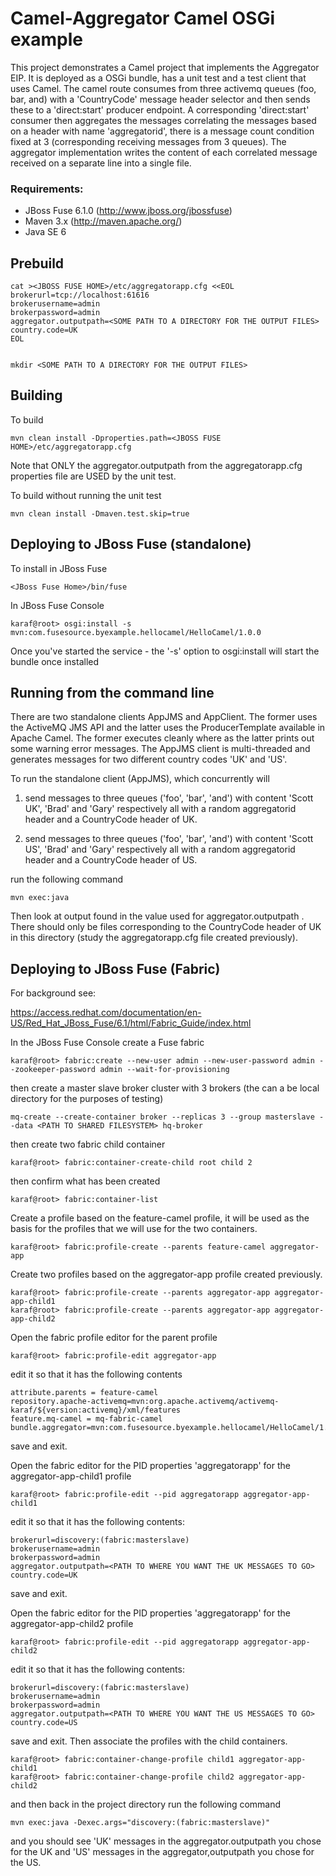 Camel-Aggregator Camel OSGi example
=============================

This project demonstrates a Camel project that implements the Aggregator EIP. It is deployed as a OSGi bundle, has a unit test and
a test client that uses Camel. The camel route consumes from three activemq queues (foo, bar, and) with a 'CountryCode' message header selector and then sends these to a 'direct:start' producer endpoint.
A corresponding 'direct:start' consumer then aggregates the messages correlating the messages based on a header with name 'aggregatorid', there is a message count condition fixed at 3 (corresponding receiving messages from 3 queues). The aggregator implementation writes the content of each correlated message received on a separate line into a single file.  

### Requirements:
* JBoss Fuse 6.1.0 (http://www.jboss.org/jbossfuse)
* Maven 3.x (http://maven.apache.org/)
* Java SE 6

Prebuild
--------

    cat ><JBOSS FUSE HOME>/etc/aggregatorapp.cfg <<EOL
    brokerurl=tcp://localhost:61616
    brokerusername=admin
    brokerpassword=admin
    aggregator.outputpath=<SOME PATH TO A DIRECTORY FOR THE OUTPUT FILES>
    country.code=UK
    EOL


    mkdir <SOME PATH TO A DIRECTORY FOR THE OUTPUT FILES>


Building
--------

To build

    mvn clean install -Dproperties.path=<JBOSS FUSE HOME>/etc/aggregatorapp.cfg

Note that ONLY the aggregator.outputpath from the aggregatorapp.cfg properties file are USED by the unit test. 

To build without running the unit test

    mvn clean install -Dmaven.test.skip=true

Deploying to JBoss Fuse (standalone)
-----------------------

To install in JBoss Fuse

    <JBoss Fuse Home>/bin/fuse

In JBoss Fuse Console

    karaf@root> osgi:install -s mvn:com.fusesource.byexample.hellocamel/HelloCamel/1.0.0

Once you've started the service - the '-s' option to osgi:install will start the bundle once installed 

Running from the command line
-----------------------------

There are two standalone clients AppJMS and AppClient. The former uses the ActiveMQ JMS API and the latter uses the ProducerTemplate available in Apache Camel. The former executes cleanly where as the latter prints out some warning error messages. The AppJMS client is multi-threaded and generates messages for two different country codes 'UK' and 'US'. 

To run the standalone client (AppJMS), which concurrently will

1) send messages to three queues ('foo', 'bar', 'and') with content 'Scott UK', 'Brad' and 'Gary' respectively all with a random aggregatorid header and a CountryCode header of UK.

2) send messages to three queues ('foo', 'bar', 'and') with content 'Scott US', 'Brad' and 'Gary' respectively all with a random aggregatorid header and a CountryCode header of US.

run the following command

    mvn exec:java

Then look at output found in the value used for aggregator.outputpath . There should only be files corresponding to the CountryCode header of UK in this directory (study the aggregatorapp.cfg file created previously).

Deploying to JBoss Fuse (Fabric)
--------------------------------

For background see:

https://access.redhat.com/documentation/en-US/Red_Hat_JBoss_Fuse/6.1/html/Fabric_Guide/index.html

In the JBoss Fuse Console create a Fuse fabric

	karaf@root> fabric:create --new-user admin --new-user-password admin --zookeeper-password admin --wait-for-provisioning

then create a master slave broker cluster with 3 brokers (the <PATH TO SHARED FILESYSTEM> can a be local directory for the purposes of testing)

	mq-create --create-container broker --replicas 3 --group masterslave --data <PATH TO SHARED FILESYSTEM> hq-broker

then create two fabric child container 

	karaf@root> fabric:container-create-child root child 2

then confirm what has been created

	karaf@root> fabric:container-list

Create a profile based on the feature-camel profile, it will be used as the basis for the profiles that we will use for the two containers.

	karaf@root> fabric:profile-create --parents feature-camel aggregator-app

Create two profiles based on the aggregator-app profile created previously.

	karaf@root> fabric:profile-create --parents aggregator-app aggregator-app-child1
	karaf@root> fabric:profile-create --parents aggregator-app aggregator-app-child2

Open the fabric profile editor for the parent profile

	karaf@root> fabric:profile-edit aggregator-app

edit it so that it has the following contents

	attribute.parents = feature-camel
	repository.apache-activemq=mvn:org.apache.activemq/activemq-karaf/${version:activemq}/xml/features
	feature.mq-camel = mq-fabric-camel
	bundle.aggregator=mvn:com.fusesource.byexample.hellocamel/HelloCamel/1.0.0

save and exit.

Open the fabric editor for the PID properties 'aggregatorapp' for the aggregator-app-child1 profile 

	karaf@root> fabric:profile-edit --pid aggregatorapp aggregator-app-child1

edit it so that it has the following contents:

	brokerurl=discovery:(fabric:masterslave)
	brokerusername=admin
	brokerpassword=admin
	aggregator.outputpath=<PATH TO WHERE YOU WANT THE UK MESSAGES TO GO>
	country.code=UK

save and exit.

Open the fabric editor for the PID properties 'aggregatorapp' for the aggregator-app-child2 profile 

	karaf@root> fabric:profile-edit --pid aggregatorapp aggregator-app-child2

edit it so that it has the following contents:

	brokerurl=discovery:(fabric:masterslave)
	brokerusername=admin
	brokerpassword=admin
	aggregator.outputpath=<PATH TO WHERE YOU WANT THE US MESSAGES TO GO>
	country.code=US

save and exit. Then associate the profiles with the child containers.

	karaf@root> fabric:container-change-profile child1 aggregator-app-child1
	karaf@root> fabric:container-change-profile child2 aggregator-app-child2

and then back in the project directory run the following command

    mvn exec:java -Dexec.args="discovery:(fabric:masterslave)"

and you should see 'UK' messages in the aggregator.outputpath you chose for the UK and 'US' messages in the aggregator,outputpath you chose for the US.

